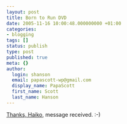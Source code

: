 ```yaml
---
layout: post
title: Born to Run DVD
date: 2005-11-16 10:00:48.000000000 +01:00
categories:
- blogging
tags: []
status: publish
type: post
published: true
meta: {}
author:
  login: shanson
  email: papascott-wp@gmail.com
  display_name: PapaScott
  first_name: Scott
  last_name: Hanson
---
```

<p><a href="http://www.hebig.org/blogs/archives/main/002084.php" title="Born to Run :: hebig.org/blog">Thanks, Haiko</a>, message received. :-)</p>
